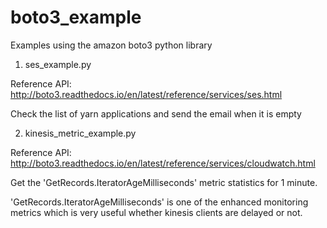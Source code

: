 # boto3_example
Examples using the amazon boto3 python library

1. ses_example.py

Reference API: http://boto3.readthedocs.io/en/latest/reference/services/ses.html

Check the list of yarn applications and send the email when it is empty

2. kinesis_metric_example.py

Reference API: http://boto3.readthedocs.io/en/latest/reference/services/cloudwatch.html

Get the 'GetRecords.IteratorAgeMilliseconds' metric statistics for 1 minute.

'GetRecords.IteratorAgeMilliseconds' is one of the enhanced monitoring metrics which is very useful whether kinesis clients are delayed or not.

